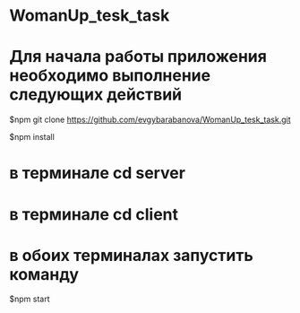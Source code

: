 # WomanUp_tesk_task

# Для начала работы приложения необходимо выполнение следующих действий 


$npm git clone https://github.com/evgybarabanova/WomanUp_tesk_task.git

$npm install

# в терминале cd server 

# в терминале cd client

# в обоих терминалах запустить команду 

$npm start


